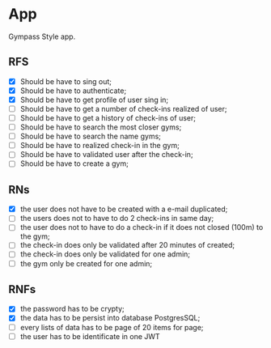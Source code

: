 # App

Gympass Style app.

## RFS

- [x] Should be have to sing out;
- [x] Should be have to authenticate;
- [x] Should be have to get profile of user sing in;
- [ ] Should be have to get a number of check-ins realized of user;
- [ ] Should be have to get a history of check-ins of user;
- [ ] Should be have to search the most closer gyms;
- [ ] Should be have to search the name gyms;
- [ ] Should be have to realized check-in in the gym;
- [ ] Should be have to validated user after the check-in;
- [ ] Should be have to create a gym;

## RNs

- [x] the user does not have to be created with a e-mail duplicated;
- [ ] the users does not to have to do 2 check-ins in same day;
- [ ] the user does not to have to do a check-in if it does not closed (100m) to the gym;
- [ ] the check-in does only be validated after 20 minutes of created;
- [ ] the check-in does only be validated for one admin;
- [ ] the gym only be created for one admin;

## RNFs

- [x] the password has to be crypty;
- [x] the data has to be persist into database PostgresSQL;
- [ ] every lists of data has to be page of 20 items for page;
- [ ] the user has to be identificate in one JWT
